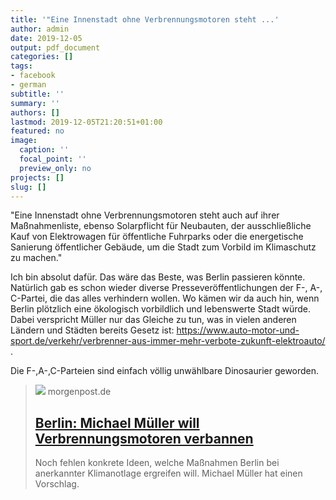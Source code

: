 ```yaml
---
title: '"Eine Innenstadt ohne Verbrennungsmotoren steht ...'
author: admin
date: 2019-12-05
output: pdf_document
categories: []
tags:
- facebook
- german
subtitle: ''
summary: ''
authors: []
lastmod: 2019-12-05T21:20:51+01:00
featured: no
image:
  caption: ''
  focal_point: ''
  preview_only: no
projects: []
slug: []
---
```

"Eine Innenstadt ohne Verbrennungsmotoren steht auch auf ihrer Maßnahmenliste, ebenso Solarpflicht für Neubauten, der ausschließliche Kauf von Elektrowagen für öffentliche Fuhrparks oder die energetische Sanierung öffentlicher Gebäude, um die Stadt zum Vorbild im Klimaschutz zu machen."

Ich bin absolut dafür. Das wäre das Beste, was Berlin passieren könnte. Natürlich gab es schon wieder diverse Presseveröffentlichungen der F-, A-, C-Partei, die das alles verhindern wollen. Wo kämen wir da auch hin, wenn Berlin plötzlich eine ökologisch vorbildlich und lebenswerte Stadt würde. Dabei verspricht Müller nur das Gleiche zu tun, was in vielen anderen Ländern und Städten bereits Gesetz ist: https://www.auto-motor-und-sport.de/verkehr/verbrenner-aus-immer-mehr-verbote-zukunft-elektroauto/ . 

Die F-,A-,C-Parteien sind einfach völlig unwählbare Dinosaurier geworden.
> [![](https://img.morgenpost.de/img/berlin/crop227812647/2237608486-w820-cv16_9-q85-fnov-fpi231768577-fpotr/0029238a-151e-11ea-b268-4cb072a7be34.jpg)](https://www.morgenpost.de/berlin/article227812649/Mueller-will-Verbrennungsmotoren-aus-der-City-verbannen.html)
> morgenpost.de
> ## [Berlin: Michael Müller will Verbrennungsmotoren verbannen](https://www.morgenpost.de/berlin/article227812649/Mueller-will-Verbrennungsmotoren-aus-der-City-verbannen.html)
>
>Noch fehlen konkrete Ideen, welche Maßnahmen Berlin bei anerkannter Klimanotlage ergreifen will. Michael Müller hat einen Vorschlag.

